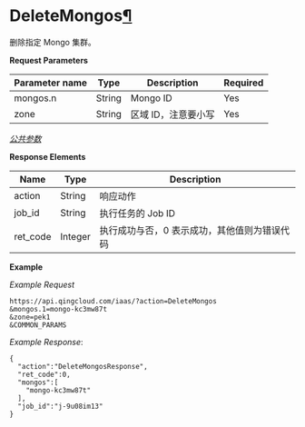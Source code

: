 ---
---

# DeleteMongos[¶](#deletemongos "永久链接至标题")

删除指定 Mongo 集群。

**Request Parameters**

| Parameter name | Type | Description | Required |
| --- | --- | --- | --- |
| mongos.n | String | Mongo ID | Yes |
| zone | String | 区域 ID，注意要小写 | Yes |

[_公共参数_](../../common/parameters.html#api-common-parameters)

**Response Elements**

| Name | Type | Description |
| --- | --- | --- |
| action | String | 响应动作 |
| job_id | String | 执行任务的 Job ID |
| ret_code | Integer | 执行成功与否，0 表示成功，其他值则为错误代码 |

**Example**

_Example Request_

```
https://api.qingcloud.com/iaas/?action=DeleteMongos
&mongos.1=mongo-kc3mw87t
&zone=pek1
&COMMON_PARAMS
```

_Example Response_:

```
{
  "action":"DeleteMongosResponse",
  "ret_code":0,
  "mongos":[
    "mongo-kc3mw87t"
  ],
  "job_id":"j-9u08im13"
}
```
